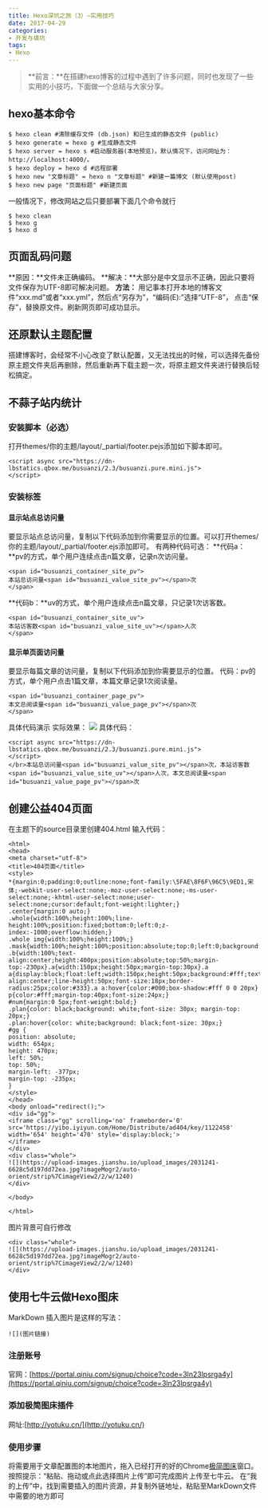 ```yaml
---
title: Hexo深坑之旅（3）—实用技巧
date: 2017-04-29
categories:
- 开发与填坑
tags: 
- Hexo
---
```


<meta name="referrer" content="no-referrer" />

> **前言：**在搭建hexo博客的过程中遇到了许多问题，同时也发现了一些实用的小技巧，下面做一个总结与大家分享。

## hexo基本命令
```
$ hexo clean #清除缓存文件 (db.json) 和已生成的静态文件 (public)
$ hexo generate = hexo g #生成静态文件
$ hexo server = hexo s #启动服务器(本地预览)。默认情况下，访问网址为： http://localhost:4000/。
$ hexo deploy = hexo d #远程部署
$ hexo new "文章标题" = hexo n "文章标题" #新建一篇博文 (默认使用post)
$ hexo new page "页面标题" #新建页面
```
一般情况下，修改网站之后只要部署下面几个命令就行
```
$ hexo clean
$ hexo g
$ hexo d
```
## 页面乱码问题
**原因：**文件未正确编码。
**解决：**大部分是中文显示不正确，因此只要将文件保存为UTF-8即可解决问题。
**方法：**
用记事本打开本地的博客文件“xxx.md”或者“xxx.yml”，然后点“另存为”，“编码(E):”选择“UTF-8”，
点击“保存”，替换原文件。刷新网页即可成功显示。
## 还原默认主题配置
搭建博客时，会经常不小心改变了默认配置，又无法找出的时候，可以选择先备份原主题文件夹后再删除，然后重新再下载主题一次，将原主题文件夹进行替换后轻松搞定。
## 不蒜子站内统计
### 安装脚本（必选）
打开themes/你的主题/layout/_partial/footer.pejs添加如下脚本即可。
```
<script async src="https://dn-lbstatics.qbox.me/busuanzi/2.3/busuanzi.pure.mini.js">
</script>
```
### 安装标签
#### 显示站点总访问量
要显示站点总访问量，复制以下代码添加到你需要显示的位置。可以打开themes/你的主题/layout/_partial/footer.ejs添加即可。
有两种代码可选：
**代码a：**pv的方式，单个用户连续点击n篇文章，记录n次访问量。
```
<span id="busuanzi_container_site_pv">
本站总访问量<span id="busuanzi_value_site_pv"></span>次
</span>
```
**代码b：**uv的方式，单个用户连续点击n篇文章，只记录1次访客数。
```
<span id="busuanzi_container_site_uv">
本站访客数<span id="busuanzi_value_site_uv"></span>人次
</span>
```
#### 显示单页面访问量
要显示每篇文章的访问量，复制以下代码添加到你需要显示的位置。
代码：pv的方式，单个用户点击1篇文章，本篇文章记录1次阅读量。
```
<span id="busuanzi_container_page_pv">
本文总阅读量<span id="busuanzi_value_page_pv"></span>次
</span>
```
具体代码演示
实际效果：
![](https://upload-images.jianshu.io/upload_images/2031241-2722a15aff13b807.jpg?imageMogr2/auto-orient/strip%7CimageView2/2/w/1240)
具体代码：
```
<script async src="https://dn-lbstatics.qbox.me/busuanzi/2.3/busuanzi.pure.mini.js">
</script>
</br>本站总访问量<span id="busuanzi_value_site_pv"></span>次，本站访客数<span id="busuanzi_value_site_uv"></span>人次，本文总阅读量<span id="busuanzi_value_page_pv"></span>次
```
## 创建公益404页面
在主题下的source目录里创建404.html
输入代码：
```
<html>
<head>
<meta charset="utf-8">
<title>404页面</title>
<style>
*{margin:0;padding:0;outline:none;font-family:\5FAE\8F6F\96C5\9ED1,宋体;-webkit-user-select:none;-moz-user-select:none;-ms-user-select:none;-khtml-user-select:none;user-select:none;cursor:default;font-weight:lighter;}
.center{margin:0 auto;}
.whole{width:100%;height:100%;line-height:100%;position:fixed;bottom:0;left:0;z-index:-1000;overflow:hidden;}
.whole img{width:100%;height:100%;}
.mask{width:100%;height:100%;position:absolute;top:0;left:0;background:#000;opacity:0.6;filter:alpha(opacity=60);}
.b{width:100%;text-align:center;height:400px;position:absolute;top:50%;margin-top:-230px}.a{width:150px;height:50px;margin-top:30px}.a a{display:block;float:left;width:150px;height:50px;background:#fff;text-align:center;line-height:50px;font-size:18px;border-radius:25px;color:#333}.a a:hover{color:#000;box-shadow:#fff 0 0 20px}
p{color:#fff;margin-top:40px;font-size:24px;}
#num{margin:0 5px;font-weight:bold;}
.plan{color: black;background: white;font-size: 30px; margin-top: 20px;}
.plan:hover{color: white;background: black;font-size: 30px;}
#gg {
position: absolute;
width: 654px;
height: 470px;
left: 50%;
top: 50%;
margin-left: -377px;
margin-top: -235px;
}
</style>
</head>
<body onload="redirect();">
<div id="gg">
<iframe class="gg" scrolling='no' frameborder='0' src='https://yibo.iyiyun.com/Home/Distribute/ad404/key/1122458' width='654' height='470' style='display:block;'>
</iframe>
</div>
<div class="whole">
![](https://upload-images.jianshu.io/upload_images/2031241-6628c5d197dd72ea.jpg?imageMogr2/auto-orient/strip%7CimageView2/2/w/1240)
</div>

</body>

</html>
```
图片背景可自行修改
```
<div class="whole">
![](https://upload-images.jianshu.io/upload_images/2031241-6628c5d197dd72ea.jpg?imageMogr2/auto-orient/strip%7CimageView2/2/w/1240)
</div>
```
## 使用七牛云做Hexo图床
MarkDown 插入图片是这样的写法：
```
![](图片链接)
```
### 注册账号
官网：[https://portal.qiniu.com/signup/choice?code=3ln23lpsrga4y](https://portal.qiniu.com/signup/choice?code=3ln23lpsrga4y)
### 添加极简图床插件
网址:[http://yotuku.cn/](http://yotuku.cn/)
### 使用步骤
将需要用于文章配置图的本地图片，拖入已经打开的好的Chrome[极简图床](http://yotuku.cn/?utm_source=chromeplugin)窗口。
按照提示：“粘贴、拖动或点此选择图片上传”即可完成图片上传至七牛云。
在“我的上传”中，找到需要插入的图片资源，并复制外链地址，粘贴至MarkDown文件中需要的地方即可